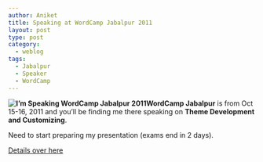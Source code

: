```yaml
---
author: Aniket
title: Speaking at WordCamp Jabalpur 2011
layout: post
type: post
category:
  - weblog
tags:
  - Jabalpur
  - Speaker
  - WordCamp
---
```

**![I’m Speaking WordCamp Jabalpur 2011][1]WordCamp Jabalpur** is from Oct 15-16, 2011 and you’ll be finding me there speaking on **Theme Development and Customizing**.

Need to start preparing my presentation (exams end in 2 days).

[Details over here][2]

 [1]: http://i2.wp.com/2011.jabalpur.wordcamp.org/files/2011/09/speaking.jpg?resize=150%2C150 "I’m Speaking WordCamp Jabalpur 2011"
 [2]: http://2011.jabalpur.wordcamp.org/2011/09/13/speaker-aniket-pant/ "Speaker Profile"